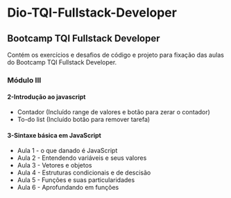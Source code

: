 # Dio-TQI-Fullstack-Developer

## Bootcamp TQI Fullstack Developer

Contém os exercícios e desafios de código e projeto para fixação das aulas do Bootcamp TQI Fullstack Developer.

### Módulo III

#### 2-Introdução ao javascript

- Contador (Incluído range de valores e botão para zerar o contador)
- To-do list (Incluído botão para remover tarefa)

#### 3-Sintaxe básica em JavaScript

 - Aula 1 - o que danado é JavaScript
 - Aula 2 - Entendendo variáveis e seus valores
 - Aula 3 - Vetores e objetos
 - Aula 4 - Estruturas condicionais e de descisão
 - Aula 5 - Funções e suas particularidades
 - Aula 6 - Aprofundando em funções
 
